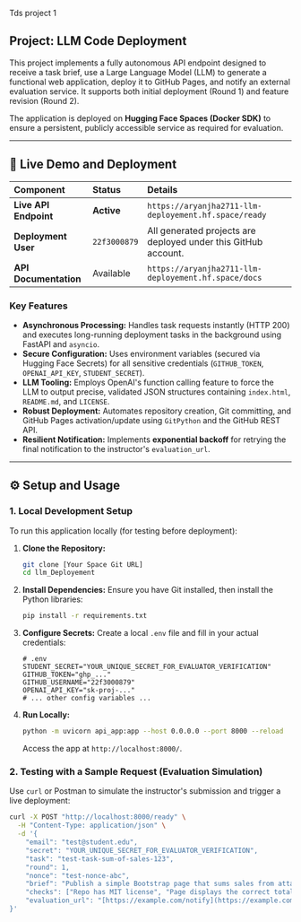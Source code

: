 Tds project 1 

## Project: LLM Code Deployment

This project implements a fully autonomous API endpoint designed to receive a task brief, use a Large Language Model (LLM) to generate a functional web application, deploy it to GitHub Pages, and notify an external evaluation service. It supports both initial deployment (Round 1) and feature revision (Round 2).

The application is deployed on **Hugging Face Spaces (Docker SDK)** to ensure a persistent, publicly accessible service as required for evaluation.

---

## 🚀 Live Demo and Deployment

| Component | Status | Details |
| :--- | :--- | :--- |
| **Live API Endpoint** | **Active** | `https://aryanjha2711-llm-deployement.hf.space/ready` |
| **Deployment User** | `22f3000879` | All generated projects are deployed under this GitHub account. |
| **API Documentation** | Available | `https://aryanjha2711-llm-deployement.hf.space/docs` |

### Key Features
* **Asynchronous Processing:** Handles task requests instantly (HTTP 200) and executes long-running deployment tasks in the background using FastAPI and `asyncio`.
* **Secure Configuration:** Uses environment variables (secured via Hugging Face Secrets) for all sensitive credentials (`GITHUB_TOKEN`, `OPENAI_API_KEY`, `STUDENT_SECRET`).
* **LLM Tooling:** Employs OpenAI's function calling feature to force the LLM to output precise, validated JSON structures containing `index.html`, `README.md`, and `LICENSE`.
* **Robust Deployment:** Automates repository creation, Git committing, and GitHub Pages activation/update using `GitPython` and the GitHub REST API.
* **Resilient Notification:** Implements **exponential backoff** for retrying the final notification to the instructor's `evaluation_url`.

---

## ⚙️ Setup and Usage

### 1. Local Development Setup

To run this application locally (for testing before deployment):

1.  **Clone the Repository:**
    ```bash
    git clone [Your Space Git URL]
    cd llm_Deployement
    ```

2.  **Install Dependencies:** Ensure you have Git installed, then install the Python libraries:
    ```bash
    pip install -r requirements.txt
    ```

3.  **Configure Secrets:** Create a local `.env` file and fill in your actual credentials:
    ```env
    # .env
    STUDENT_SECRET="YOUR_UNIQUE_SECRET_FOR_EVALUATOR_VERIFICATION"
    GITHUB_TOKEN="ghp_..."
    GITHUB_USERNAME="22f3000879"
    OPENAI_API_KEY="sk-proj-..."
    # ... other config variables ...
    ```

4.  **Run Locally:**
    ```bash
    python -m uvicorn api_app:app --host 0.0.0.0 --port 8000 --reload
    ```
    Access the app at `http://localhost:8000/`.

### 2. Testing with a Sample Request (Evaluation Simulation)

Use `curl` or Postman to simulate the instructor's submission and trigger a live deployment:

```bash
curl -X POST "http://localhost:8000/ready" \
  -H "Content-Type: application/json" \
  -d '{
    "email": "test@student.edu",
    "secret": "YOUR_UNIQUE_SECRET_FOR_EVALUATOR_VERIFICATION",
    "task": "test-task-sum-of-sales-123",
    "round": 1,
    "nonce": "test-nonce-abc",
    "brief": "Publish a simple Bootstrap page that sums sales from attached data.csv.",
    "checks": ["Repo has MIT license", "Page displays the correct total sales"],
    "evaluation_url": "[https://example.com/notify](https://example.com/notify)"
}'
